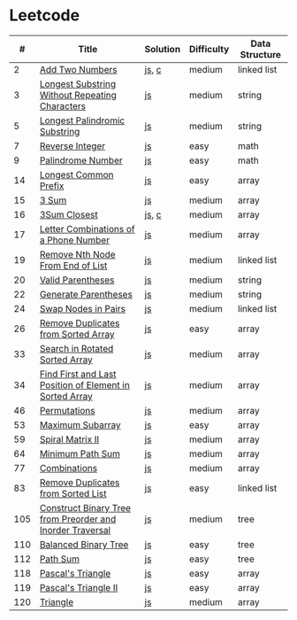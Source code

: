 # Leetcode

|#|Title|Solution|Difficulty|Data Structure|
|--|--- |--------|----------|--------------|
|2|[Add Two Numbers](https://leetcode.com/problems/add-two-numbers/description/)|[js](https://github.com/OrekiSH/algorithms/blob/master/src/leetcode/medium/add-two-numbers-2/js/solution.js), [c](https://github.com/OrekiSH/algorithms/blob/master/src/leetcode/medium/add-two-numbers-2/c/solution.c)|medium|linked list|
|3|[Longest Substring Without Repeating Characters](https://leetcode.com/problems/longest-substring-without-repeating-characters/description/)|[js](https://github.com/OrekiSH/algorithms/blob/master/src/leetcode/medium/longest-substring-without-repeating-characters-3/js/solution.js)|medium|string|
|5|[Longest Palindromic Substring](https://leetcode.com/problems/longest-palindromic-substring/description/)|[js](https://github.com/OrekiSH/algorithms/blob/master/src/leetcode/medium/longest-palindromic-substring-5/js/solution.js)|medium|string|
|7|[Reverse Integer](https://leetcode.com/problems/reverse-integer/description/)|[js](https://github.com/OrekiSH/algorithms/blob/master/src/leetcode/easy/reverse-integer-7/js/solution.js)|easy|math|
|9|[Palindrome Number](https://leetcode.com/problems/palindrome-number/description/)|[js](https://github.com/OrekiSH/algorithms/blob/master/src/leetcode/easy/palindrome-number-9/js/solution.js)|easy|math|
|14|[Longest Common Prefix](https://leetcode.com/problems/longest-common-prefix/description/)|[js](https://github.com/OrekiSH/algorithms/blob/master/src/leetcode/easy/longest-common-prefix-14/js/solution.js)|easy|array|
|15|[3 Sum](https://leetcode.com/problems/triangle/description/)|[js](https://github.com/OrekiSH/algorithms/blob/master/src/leetcode/medium/3sum-15/js/solution.js)|medium|array|
|16|[3Sum Closest](https://leetcode.com/problems/3sum-closest/description/)|[js](https://github.com/OrekiSH/algorithms/blob/master/src/leetcode/medium/3sum-closest-16/js/solution.js), [c](https://github.com/OrekiSH/algorithms/blob/master/src/leetcode/medium/3sum-closest-16/c/solution.c)|medium|array|
|17|[Letter Combinations of a Phone Number](https://leetcode.com/problems/letter-combinations-of-a-phone-number/description/)|[js](https://github.com/OrekiSH/algorithms/blob/master/src/leetcode/medium/letter-combinations-of-a-phone-number-17/js/solution.js)|medium|array|
|19|[Remove Nth Node From End of List](https://leetcode.com/problems/remove-nth-node-from-end-of-list/description/)|[js](https://github.com/OrekiSH/algorithms/blob/master/src/leetcode/medium/remove-nth-node-from-end-of-list-19/js/solution.js)|medium|linked list|
|20|[Valid Parentheses](https://leetcode.com/problems/valid-parentheses/description/)|[js](https://github.com/OrekiSH/algorithms/blob/master/src/leetcode/medium/valid-parentheses-20/js/solution.js)|medium|string|
|22|[Generate Parentheses](https://leetcode.com/problems/generate-parentheses/description/)|[js](https://github.com/OrekiSH/algorithms/blob/master/src/leetcode/medium/generate-parentheses-22/js/solution.js)|medium|string|
|24|[Swap Nodes in Pairs](https://leetcode.com/problems/swap-nodes-in-pairs/description/)|[js](https://github.com/OrekiSH/algorithms/blob/master/src/leetcode/medium/swap-nodes-in-pairs-24/js/solution.js)|medium|linked list|
|26|[Remove Duplicates from Sorted Array](https://leetcode.com/problems/remove-duplicates-from-sorted-array/description/)|[js](https://github.com/OrekiSH/algorithms/blob/master/src/leetcode/easy/remove-duplicates-from-sorted-array-26/js/solution.js)|easy|array|
|33|[Search in Rotated Sorted Array](https://leetcode.com/problems/search-in-rotated-sorted-array/description/)|[js](https://github.com/OrekiSH/algorithms/blob/master/src/leetcode/medium/search-in-rotated-sorted-array-33/js/solution.js)|medium|array|
|34|[Find First and Last Position of Element in Sorted Array](https://leetcode.com/problems/find-first-and-last-position-of-element-in-sorted-array/description/)|[js](https://github.com/OrekiSH/algorithms/blob/master/src/leetcode/medium/find-first-and-last-position-of-element-in-sorted-array-34/js/solution.js)|medium|array|
|46|[Permutations](https://leetcode.com/problems/permutations/description/)|[js](https://github.com/OrekiSH/algorithms/blob/master/src/leetcode/medium/permutations-46/js/solution.js)|medium|array|
|53|[Maximum Subarray](https://leetcode.com/problems/maximum-subarray/description/)|[js](https://github.com/OrekiSH/algorithms/blob/master/src/leetcode/easy/maximum-subarray-53/js/solution.js)|easy|array|
|59|[Spiral Matrix II](https://leetcode.com/problems/spiral-matrix-ii/description/)|[js](https://github.com/OrekiSH/algorithms/blob/master/src/leetcode/medium/spiral-matrix-ii-59/js/solution.js)|medium|array|
|64|[Minimum Path Sum](https://leetcode.com/problems/minimum-path-sum/description/)|[js](https://github.com/OrekiSH/algorithms/blob/master/src/leetcode/medium/minimum-path-sum-64/js/solution.js)|medium|array|
|77|[Combinations](https://leetcode.com/problems/combinations/description/)|[js](https://github.com/OrekiSH/algorithms/blob/master/src/leetcode/medium/combinations-77/js/solution.js)|medium|array|
|83|[Remove Duplicates from Sorted List](https://leetcode.com/problems/remove-duplicates-from-sorted-list/description/)|[js](https://github.com/OrekiSH/algorithms/blob/master/src/leetcode/medium/remove-duplicates-from-sorted-list-83/js/solution.js)|easy|linked list|
|105|[Construct Binary Tree from Preorder and Inorder Traversal](https://leetcode.com/problems/construct-binary-tree-from-preorder-and-inorder-traversal/description/)|[js](https://github.com/OrekiSH/algorithms/blob/master/src/leetcode/medium/construct-binary-tree-from-preorder-and-inorder-traversal-105/js/solution.js)|medium|tree|
|110|[Balanced Binary Tree](https://leetcode.com/problems/balanced-binary-tree/description/)|[js](https://github.com/OrekiSH/algorithms/blob/master/src/leetcode/easy/balanced-binary-tree-110/js/solution.js)|easy|tree|
|112|[Path Sum](https://leetcode.com/problems/path-sum/description/)|[js](https://github.com/OrekiSH/algorithms/blob/master/src/leetcode/easy/path-sum-112/js/solution.js)|easy|tree|
|118|[Pascal's Triangle](https://leetcode.com/problems/pascals-triangle/description/)|[js](https://github.com/OrekiSH/algorithms/blob/master/src/leetcode/easy/pascals-triangle-118/js/solution.js)|easy|array|
|119|[Pascal's Triangle II](https://leetcode.com/problems/pascals-triangle-ii/description/)|[js](https://github.com/OrekiSH/algorithms/blob/master/src/leetcode/easy/pascals-triangle-ii-119/js/solution.js)|easy|array|
|120|[Triangle](https://leetcode.com/problems/triangle/description/)|[js](https://github.com/OrekiSH/algorithms/blob/master/src/leetcode/medium/triangle-120/js/solution.js)|medium|array|
